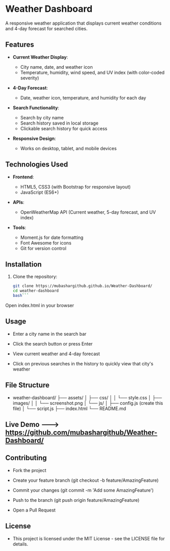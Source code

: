 # Weather Dashboard

A responsive weather application that displays current weather conditions and 4-day forecast for searched cities.

## Features

- **Current Weather Display**:
  - City name, date, and weather icon
  - Temperature, humidity, wind speed, and UV index (with color-coded severity)
  
- **4-Day Forecast**:
  - Date, weather icon, temperature, and humidity for each day
  
- **Search Functionality**:
  - Search by city name
  - Search history saved in local storage
  - Clickable search history for quick access

- **Responsive Design**:
  - Works on desktop, tablet, and mobile devices

## Technologies Used

- **Frontend**:
  - HTML5, CSS3 (with Bootstrap for responsive layout)
  - JavaScript (ES6+)
  
- **APIs**:
  - OpenWeatherMap API (Current weather, 5-day forecast, and UV index)
  
- **Tools**:
  - Moment.js for date formatting
  - Font Awesome for icons
  - Git for version control

## Installation

1. Clone the repository:
   ```bash
   git clone https://mubashargithub.github.io/Weather-Dashboard/
   cd weather-dashboard
   bash```
Open index.html in your browser

## Usage
   -  Enter a city name in the search bar

   -  Click the search button or press Enter

   - View current weather and 4-day forecast

   - Click on previous searches in the history to quickly view that city's weather
## File Structure
   - weather-dashboard/
  ├── assets/
  │   ├── css/
  │   │   └── style.css
  │   ├── images/
  │   │   └── screenshot.png
  │   └── js/
  │       ├── config.js (create this file)
  │       └── script.js
  ├── index.html
  └── README.md

## Live Demo --->   https://github.com/mubashargithub/Weather-Dashboard/

## Contributing
  - Fork the project

  - Create your feature branch (git checkout -b feature/AmazingFeature)

  - Commit your changes (git commit -m 'Add some AmazingFeature')

  - Push to the branch (git push origin feature/AmazingFeature)

  - Open a Pull Request

## License
   - This project is licensed under the MIT License - see the LICENSE file for details.
